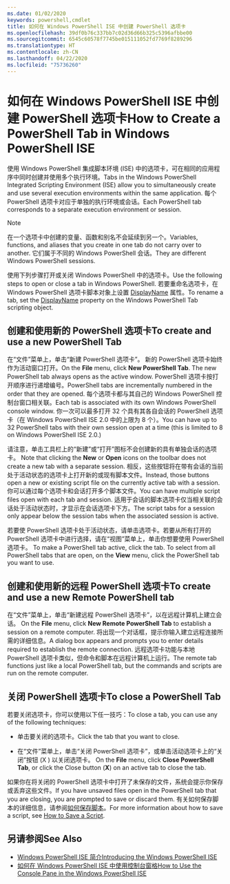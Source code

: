 ```yaml
---
ms.date: 01/02/2020
keywords: powershell,cmdlet
title: 如何在 Windows PowerShell ISE 中创建 PowerShell 选项卡
ms.openlocfilehash: 39df0b76c337bb7c02d36d66b325c5396afbbe00
ms.sourcegitcommit: 6545c60578f7745be015111052fd7769f8289296
ms.translationtype: HT
ms.contentlocale: zh-CN
ms.lasthandoff: 04/22/2020
ms.locfileid: "75736260"
---
```

# <a name="how-to-create-a-powershell-tab-in-windows-powershell-ise"></a><span data-ttu-id="75f6f-103">如何在 Windows PowerShell ISE 中创建 PowerShell 选项卡</span><span class="sxs-lookup"><span data-stu-id="75f6f-103">How to Create a PowerShell Tab in Windows PowerShell ISE</span></span>

<span data-ttu-id="75f6f-104">使用 Windows PowerShell 集成脚本环境 (ISE) 中的选项卡，可在相同的应用程序中同时创建并使用多个执行环境。</span><span class="sxs-lookup"><span data-stu-id="75f6f-104">Tabs in the Windows PowerShell Integrated Scripting Environment (ISE) allow you to simultaneously create and use several execution environments within the same application.</span></span> <span data-ttu-id="75f6f-105">每个 PowerShell 选项卡对应于单独的执行环境或会话。</span><span class="sxs-lookup"><span data-stu-id="75f6f-105">Each PowerShell tab corresponds to a separate execution environment or session.</span></span>

> [!NOTE]
> <span data-ttu-id="75f6f-106">在一个选项卡中创建的变量、函数和别名不会延续到另一个。</span><span class="sxs-lookup"><span data-stu-id="75f6f-106">Variables, functions, and aliases that you create in one tab do not carry over to another.</span></span> <span data-ttu-id="75f6f-107">它们属于不同的 Windows PowerShell 会话。</span><span class="sxs-lookup"><span data-stu-id="75f6f-107">They are different Windows PowerShell sessions.</span></span>

<span data-ttu-id="75f6f-108">使用下列步骤打开或关闭 Windows PowerShell 中的选项卡。</span><span class="sxs-lookup"><span data-stu-id="75f6f-108">Use the following steps to open or close a tab in Windows PowerShell.</span></span> <span data-ttu-id="75f6f-109">若要重命名选项卡，在 Windows PowerShell 选项卡脚本对象上设置 [DisplayName](object-model/The-PowerShellTab-Object.md#displayname) 属性。</span><span class="sxs-lookup"><span data-stu-id="75f6f-109">To rename a tab, set the [DisplayName](object-model/The-PowerShellTab-Object.md#displayname) property on the Windows PowerShell Tab scripting object.</span></span>

## <a name="to-create-and-use-a-new-powershell-tab"></a><span data-ttu-id="75f6f-110">创建和使用新的 PowerShell 选项卡</span><span class="sxs-lookup"><span data-stu-id="75f6f-110">To create and use a new PowerShell Tab</span></span>

<span data-ttu-id="75f6f-111">在“文件”菜单上，单击“新建 PowerShell 选项卡”。   新的 PowerShell 选项卡始终作为活动窗口打开。</span><span class="sxs-lookup"><span data-stu-id="75f6f-111">On the **File** menu, click **New PowerShell Tab**. The new PowerShell tab always opens as the active window.</span></span> <span data-ttu-id="75f6f-112">PowerShell 选项卡按打开顺序进行递增编号。</span><span class="sxs-lookup"><span data-stu-id="75f6f-112">PowerShell tabs are incrementally numbered in the order that they are opened.</span></span> <span data-ttu-id="75f6f-113">每个选项卡都与其自己的 Windows PowerShell 控制台窗口相关联。</span><span class="sxs-lookup"><span data-stu-id="75f6f-113">Each tab is associated with its own Windows PowerShell console window.</span></span> <span data-ttu-id="75f6f-114">你一次可以最多打开 32 个具有其各自会话的 PowerShell 选项卡（在 Windows PowerShell ISE 2.0 中的上限为 8 个）。</span><span class="sxs-lookup"><span data-stu-id="75f6f-114">You can have up to 32 PowerShell tabs with their own session open at a time (this is limited to 8 on Windows PowerShell ISE 2.0.)</span></span>

<span data-ttu-id="75f6f-115">请注意，单击工具栏上的“新建”或“打开”图标不会创建新的具有单独会话的选项卡。  </span><span class="sxs-lookup"><span data-stu-id="75f6f-115">Note that clicking the **New** or **Open** icons on the toolbar does not create a new tab with a separate session.</span></span> <span data-ttu-id="75f6f-116">相反，这些按钮将在带有会话的当前处于活动状态的选项卡上打开新的或现有脚本文件。</span><span class="sxs-lookup"><span data-stu-id="75f6f-116">Instead, those buttons open a new or existing script file on the currently active tab with a session.</span></span> <span data-ttu-id="75f6f-117">你可以通过每个选项卡和会话打开多个脚本文件。</span><span class="sxs-lookup"><span data-stu-id="75f6f-117">You can have multiple script files open with each tab and session.</span></span> <span data-ttu-id="75f6f-118">适用于会话的脚本选项卡仅当相关联的会话处于活动状态时，才显示在会话选项卡下方。</span><span class="sxs-lookup"><span data-stu-id="75f6f-118">The script tabs for a session only appear below the session tabs when the associated session is active.</span></span>

<span data-ttu-id="75f6f-119">若要使 PowerShell 选项卡处于活动状态，请单击选项卡。若要从所有打开的 PowerShell 选项卡中进行选择，请在“视图”菜单上，单击你想要使用 PowerShell 选项卡。 </span><span class="sxs-lookup"><span data-stu-id="75f6f-119">To make a PowerShell tab active, click the tab. To select from all PowerShell tabs that are open, on the **View** menu, click the PowerShell tab you want to use.</span></span>

## <a name="to-create-and-use-a-new-remote-powershell-tab"></a><span data-ttu-id="75f6f-120">创建和使用新的远程 PowerShell 选项卡</span><span class="sxs-lookup"><span data-stu-id="75f6f-120">To create and use a new Remote PowerShell tab</span></span>

<span data-ttu-id="75f6f-121">在“文件”菜单上，单击“新建远程 PowerShell 选项卡”，以在远程计算机上建立会话。  </span><span class="sxs-lookup"><span data-stu-id="75f6f-121">On the **File** menu, click **New Remote PowerShell Tab** to establish a session on a remote computer.</span></span> <span data-ttu-id="75f6f-122">将出现一个对话框，提示你输入建立远程连接所需的详细信息。</span><span class="sxs-lookup"><span data-stu-id="75f6f-122">A dialog box appears and prompts you to enter details required to establish the remote connection.</span></span> <span data-ttu-id="75f6f-123">远程选项卡功能与本地 PowerShell 选项卡类似，但命令和脚本在远程计算机上运行。</span><span class="sxs-lookup"><span data-stu-id="75f6f-123">The remote tab functions just like a local PowerShell tab, but the commands and scripts are run on the remote computer.</span></span>

## <a name="to-close-a-powershell-tab"></a><span data-ttu-id="75f6f-124">关闭 PowerShell 选项卡</span><span class="sxs-lookup"><span data-stu-id="75f6f-124">To close a PowerShell Tab</span></span>

<span data-ttu-id="75f6f-125">若要关闭选项卡，你可以使用以下任一技巧：</span><span class="sxs-lookup"><span data-stu-id="75f6f-125">To close a tab, you can use any of the following techniques:</span></span>

- <span data-ttu-id="75f6f-126">单击要关闭的选项卡。</span><span class="sxs-lookup"><span data-stu-id="75f6f-126">Click the tab that you want to close.</span></span>

- <span data-ttu-id="75f6f-127">在“文件”菜单上，单击“关闭 PowerShell 选项卡”，或单击活动选项卡上的“关闭”按钮 (X  ) 以关闭选项卡。  </span><span class="sxs-lookup"><span data-stu-id="75f6f-127">On the **File** menu, click **Close PowerShell Tab**, or click the Close button (**X**) on an active tab to close the tab.</span></span>

<span data-ttu-id="75f6f-128">如果你在将关闭的 PowerShell 选项卡中打开了未保存的文件，系统会提示你保存或丢弃这些文件。</span><span class="sxs-lookup"><span data-stu-id="75f6f-128">If you have unsaved files open in the PowerShell tab that you are closing, you are prompted to save or discard them.</span></span> <span data-ttu-id="75f6f-129">有关如何保存脚本的详细信息，请参阅[如何保存脚本](How-to-Write-and-Run-Scripts-in-the-Windows-PowerShell-ISE.md#how-to-save-a-script)。</span><span class="sxs-lookup"><span data-stu-id="75f6f-129">For more information about how to save a script, see [How to Save a Script](How-to-Write-and-Run-Scripts-in-the-Windows-PowerShell-ISE.md#how-to-save-a-script).</span></span>

## <a name="see-also"></a><span data-ttu-id="75f6f-130">另请参阅</span><span class="sxs-lookup"><span data-stu-id="75f6f-130">See Also</span></span>

- [<span data-ttu-id="75f6f-131">Windows PowerShell ISE 简介</span><span class="sxs-lookup"><span data-stu-id="75f6f-131">Introducing the Windows PowerShell ISE</span></span>](Introducing-the-Windows-PowerShell-ISE.md)
- [<span data-ttu-id="75f6f-132">如何在 Windows PowerShell ISE 中使用控制台窗格</span><span class="sxs-lookup"><span data-stu-id="75f6f-132">How to Use the Console Pane in the Windows PowerShell ISE</span></span>](How-to-Use-the-Console-Pane-in-the-Windows-PowerShell-ISE.md)
